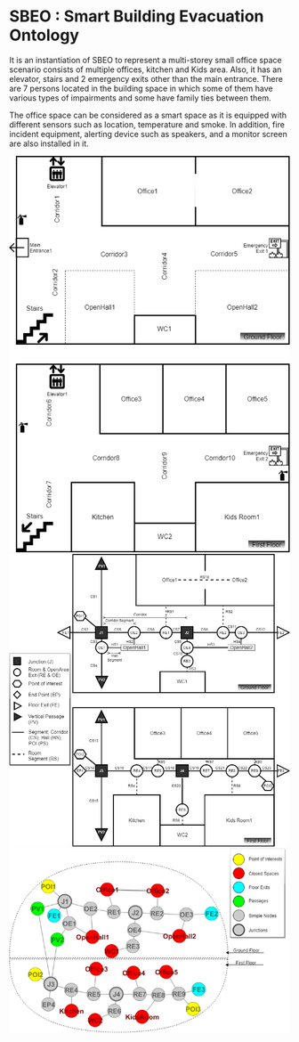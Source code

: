 # SBEO : Smart Building Evacuation Ontology

It is an instantiation of SBEO to represent a multi-storey small office space scenario consists of multiple offices, kitchen and Kids area. Also, it has an elevator, stairs and 2 emergency exits other than the main entrance. There are 7 persons located in the building space in which some of them have various types of impairments and some have family ties between them.  

The office space can be considered as a smart space as it is equipped with different sensors such as location, temperature and smoke. In addition, fire incident equipment, alerting device such as speakers, and a monitor screen are also installed in it.
<p align="center">
  <img src="FloorPlanOfficeSpace.png"/>
  <img src="RouteGraphOfficeSpace_Detailed.png"/>
  <img src="NodeEdgeGraphOfficeSpace.png"/>
</p>
